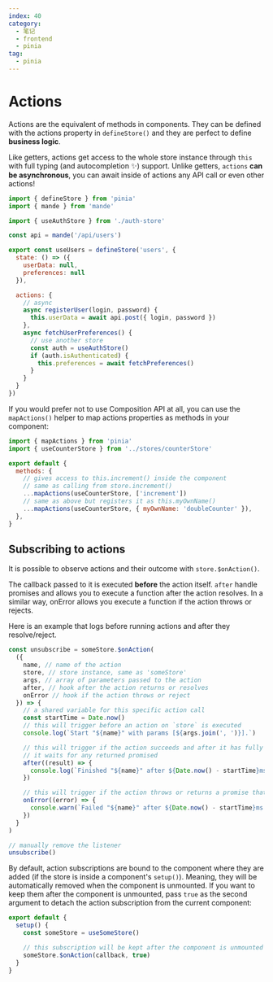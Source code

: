```yaml
---
index: 40
category:
  - 笔记
  - frontend
  - pinia
tag:
  - pinia
---
```


# Actions

Actions are the equivalent of methods in components.
They can be defined with the actions property in `defineStore()` and they are perfect to define **business logic**.

Like getters, actions get access to the whole store instance through `this` with full typing (and autocompletion ✨) support.
Unlike getters, `actions` **can be asynchronous**, you can await inside of actions any API call or even other actions!

```js
import { defineStore } from 'pinia'
import { mande } from 'mande'

import { useAuthStore } from './auth-store'

const api = mande('/api/users')

export const useUsers = defineStore('users', {
  state: () => ({
    userData: null,
    preferences: null
  }),

  actions: {
    // async
    async registerUser(login, password) {
      this.userData = await api.post({ login, password })
    },
    async fetchUserPreferences() {
      // use another store
      const auth = useAuthStore()
      if (auth.isAuthenticated) {
        this.preferences = await fetchPreferences()
      }
    }
  }
})
```

If you would prefer not to use Composition API at all, you can use the `mapActions()` helper to map actions properties as methods in your component:

```js
import { mapActions } from 'pinia'
import { useCounterStore } from '../stores/counterStore'

export default {
  methods: {
    // gives access to this.increment() inside the component
    // same as calling from store.increment()
    ...mapActions(useCounterStore, ['increment'])
    // same as above but registers it as this.myOwnName()
    ...mapActions(useCounterStore, { myOwnName: 'doubleCounter' }),
  },
}
```

## Subscribing to actions

It is possible to observe actions and their outcome with `store.$onAction()`.

The callback passed to it is executed **before** the action itself.
`after` handle promises and allows you to execute a function after the action resolves.
In a similar way, onError allows you execute a function if the action throws or rejects.

Here is an example that logs before running actions and after they resolve/reject.

```js
const unsubscribe = someStore.$onAction(
  ({
    name, // name of the action
    store, // store instance, same as 'someStore'
    args, // array of parameters passed to the action
    after, // hook after the action returns or resolves
    onError // hook if the action throws or reject
  }) => {
    // a shared variable for this specific action call
    const startTime = Date.now()
    // this will trigger before an action on `store` is executed
    console.log(`Start "${name}" with params [${args.join(', ')}].`)

    // this will trigger if the action succeeds and after it has fully run.
    // it waits for any returned promised
    after((result) => {
      console.log(`Finished "${name}" after ${Date.now() - startTime}ms.\nResult: ${result}`)
    })

    // this will trigger if the action throws or returns a promise that rejects
    onError((error) => {
      console.warn(`Failed "${name}" after ${Date.now() - startTime}ms.\nError: ${error}.`)
    })
  }
)

// manually remove the listener
unsubscribe()
```

By default, action subscriptions are bound to the component where they are added (if the store is inside a component's `setup()`).
Meaning, they will be automatically removed when the component is unmounted.
If you want to keep them after the component is unmounted,
pass `true` as the second argument to detach the action subscription from the current component:

```js
export default {
  setup() {
    const someStore = useSomeStore()

    // this subscription will be kept after the component is unmounted
    someStore.$onAction(callback, true)
  }
}
```
